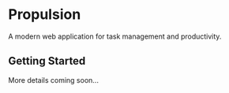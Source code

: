 # Propulsion

A modern web application for task management and productivity.

## Getting Started

More details coming soon...